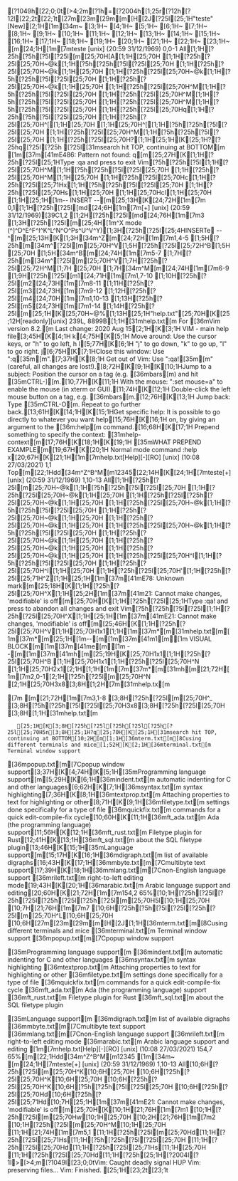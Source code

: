 [?1049h[22;0;0t[>4;2m[?1h=[?2004h[1;25r[?12h[?12l[22;2t[22;1t[27m[23m[29m[m[H[2J[?25l[25;1H"teste" [New][2;1H[1m[34m~                                                                               [3;1H~                                                                               [4;1H~                                                                               [5;1H~                                                                               [6;1H~                                                                               [7;1H~                                                                               [8;1H~                                                                               [9;1H~                                                                               [10;1H~                                                                               [11;1H~                                                                               [12;1H~                                                                               [13;1H~                                                                               [14;1H~                                                                               [15;1H~                                                                               [16;1H~                                                                               [17;1H~                                                                               [18;1H~                                                                               [19;1H~                                                                               [20;1H~                                                                               [21;1H~                                                                               [22;1H~                                                                               [23;1H~                                                                               [m[24;1H[1m[7mteste [unix] (20:59 31/12/1969)                                        0,0-1 All[1;1H[?25h[?5h[?5l[?25l[m[25;70H[A[1;1H[25;70H  [1;1H[?25h[?25l[25;70H~@k[1;1H[?5h[?25h[?5l[?25l[25;70H   [1;1H[?25h[?25l[25;70H~@k[1;1H[25;70H   [1;1H[?25h[?25l[25;70H~@k[1;1H[?5h[?25h[?5l[?25l[25;70H   [1;1H[?25h[?25l[25;70H~@k[1;1H[25;70H   [1;1H[?25h[?25l[25;70H^M[1;1H[?5h[?25h[?5l[?25l[25;70H  [1;1H[?25h[?25l[25;70H^M[1;1H[?5h[?25h[?5l[?25l[25;70H  [1;1H[?25h[?25l[25;70H^M[1;1H[?5h[?25h[?5l[?25l[25;70H  [1;1H[?25h[?25l[25;70Hq[1;1H[?25h[?5h[?5l[?25l[25;70H [1;1H[?25h[?25l[25;70H^[[1;1H[25;70H  [1;1H[25;70H^[[1;1H[?5h[?25h[?5l[?25l[25;70H  [1;1H[?25h[?25l[25;70H^M[1;1H[?5h[?25h[?5l[?25l[25;70H  [1;1H[?25h[?25l[25;70H?[1;1H[25;1H[K[25;1H?[?25hq[?25l[?25h[?25l[31msearch hit TOP, continuing at BOTTOM[m[1m[37m[41mE486: Pattern not found: q[m[25;27H[K[1;1H[?25h[?25l[25;1HType  :qa  and press <Enter> to exit Vim[?5h[?25h[?5l[1;1H[?25l[25;70H^M[1;1H[?5h[?25h[?5l[?25l[25;70H  [1;1H[?25h[?25l[25;70H^M[1;1H[25;70H  [1;1H[?25h[?25l[25;70Hc[1;1H[?25h[?25l[25;71Hx[1;1H[?5h[?25h[?5l[?25l[25;70H  [1;1H[?25h[?25l[25;70Hs[1;1H[25;70H [1;1H[25;70Hcl[1;1H[25;70H  [1;1H[25;1H[1m-- INSERT --[m[25;13H[K[24;72H[1m[7m  0,1[1;1H[?25h[?25l[md[24;6H[1m[7m[+] [unix] (20:59 31/12/1969)[39C1,2 [1;2H[?25h[?25l[md[24;76H[1m[7m3 [1;3H[?25h[?25l[m[25;4H[1m^X mode (^]^D^E^F^I^K^L^N^O^Ps^U^V^Y)[1;3H[?25h[?25l[25;4HINSERTe --^[m[25;13H[K[1;3H[34m^Z[m[24;72H[1m[7m1,4-5 [1;5H[?25h[m[34m^[?25l[m[25;70H^V[1;5H[?25h[?25l[25;72H^B[1;5H [25;70H    [1;5H[34m^B[m[24;74H[1m[7m5-7 [1;7H[?25h[m[34m^[?25l[m[25;70H^V[1;7H[?25h[?25l[25;72H^M[1;7H [25;70H    [1;7H[34m^M[m[24;74H[1m[7m6-9 [1;9H[?25h[?25l[m1[24;71H[1m[7m1,7-10 [1;10H[?25h[?25l[m2[24;73H[1m[7m8-11 [1;11H[?25h[?25l[m3[24;73H[1m[7m9-12 [1;12H[?25h[?25l[m4[24;70H[1m[7m1,10-13 [1;13H[?25h[?25l[m5[24;73H[1m[7m1-14 [1;14H[?25h[?25l[m[25;1H[K[25;70H~@%[1;13H[25;1H"help.txt"[25;70H[K[25;12H[readonly][unix] 239L, 8899B[1;1H[31mhelp.txt[m        For [36mVim version 8.2.[m  Last change: 2020 Aug 15[2;1H[K[3;1H                        VIM - main help file[3;45H[K[4;1H                                                                         k[4;75H[K[5;1H      Move around:  Use the cursor keys, or "h" to go left,            h   l[5;77H[K[6;1H                    "j" to go down, "k" to go up, "l" to go right.       j[6;75H[K[7;1HClose this window:  Use ":q[35m<Enter>[m".[7;37H[K[8;1H   Get out of Vim:  Use ":qa![35m<Enter>[m" (careful, all changes are lost!).[8;72H[K[9;1H[K[10;1HJump to a subject:  Position the cursor on a tag (e.g. [36mbars[m) and hit [35mCTRL-][m.[10;77H[K[11;1H   With the mouse:  ":set mouse=a" to enable the mouse (in xterm or GUI).[11;74H[K[12;1H                    Double-click the left mouse button on a tag, e.g. [36mbars[m.[12;76H[K[13;1H        Jump back:  Type [35mCTRL-O[m.  Repeat to go further back.[13;61H[K[14;1H[K[15;1HGet specific help:  It is possible to go directly to whatever you want help[15;76H[K[16;1H                    on, by giving an argument to the [36m:help[m command.[16;68H[K[17;1H                    Prepend something to specify the context:  [31mhelp-context[m[17;76H[K[18;1H[K[19;1H                          [35mWHAT                  PREPEND    EXAMPLE[m[19;67H[K[20;1H                      Normal mode command                  :help x[20;67H[K[21;1H[1m[7mhelp.txt[Help][-][RO] [unix] (10:08 27/03/2021)                          1,1 Top[m[22;1Hdd[34m^Z^B^M[m12345[22;14H[K[24;1H[7mteste[+] [unix] (20:59 31/12/1969)                                   1,10-13 All[1;1H[?25h[?25l[m[25;70H~@k[1;1H[?5h[?25h[?5l[?25l[25;70H   [1;1H[?25h[?25l[25;70H~@k[1;1H[25;70H   [1;1H[?25h[?25l[?25h[?25l[25;70H~@k[1;1H[25;70H   [1;1H[?25h[?25l[25;70H~@k[1;1H[?5h[?25h[?5l[?25l[25;70H   [1;1H[?25h[?25l[25;70H~@k[1;1H[25;70H   [1;1H[?25h[?25l[25;70H~@k[1;1H[25;70H   [1;1H[?25h[?25l[25;70H~@k[1;1H[?5h[?25h[?5l[?25l[25;70H   [1;1H[?25h[?25l[25;70H~@k[1;1H[25;70H   [1;1H[?25h[?25l[25;70H~@k[1;1H[25;70H   [1;1H[?25h[?25l[25;70H~@k[1;1H[25;70H   [1;1H[?25h[?25l[25;70H^I[1;1H[?5h[?25h[?5l[?25l[25;70H  [1;1H[?25h[?25l[25;70H^I[1;1H[25;70H  [1;1H[?25h[?25l[25;70H'[1;1H[?25h[?25l[25;71H^Z[1;1H[25;1H[1m[37m[41mE78: Unknown mark[m[25;18H[K[1;1H[?25h[?25l[25;70H^X[1;1H[25;2H[1m[37m[41m21: Cannot make changes, 'modifiable' is off[m[25;70H[K[1;1H[?25h[?25l[25;1HType  :qa!  and press <Enter> to abandon all changes and exit Vim[?5h[?25h[?5l[?25l[1;1H[?25h[?25l[25;70H^X[1;1H[25;1H[1m[37m[41mE21: Cannot make changes, 'modifiable' is off[m[25;46H[K[1;1H[?25h[?25l[25;70H^V[1;1H[25;70H1x1[1;1H[1m[37m*[m[31mhelp.txt[m[1m[37m*[m[25;1H[1m--[m[1m[37m[41m1[m[1m VISUAL BLOCK[m[1m[37m[41me[m[1m --[m[1m[37m[41mh[m[25;19H[K[25;70H1x1[1;1H[?25h[?25l[25;70H^B [1;1H[25;70H1x1[1;1H[?25h[?25l[25;70H^N [1;1H[25;70H2x1[2;1H[1;1H[1m[7m[37m*[m[31mh[m[21;72H[1m[7m2,0-1[2;1H[?25h[?25l[m[25;70H^N [2;1H[25;70H3x8[3;8H[1;2H[7m[31mhelp.tx[m

[7m       [m[21;72H[1m[7m3,1-8 [3;8H[?25h[?25l[m[25;70H^_ [3;8H[?5h[?25h[?5l[?25l[25;70H3x8[3;8H[?25h[?25l[25;70H   [3;8H[1;1H[31mhelp.txt[m   

       [25;1H[K[3;8H[?25h[?25l[?25h[?25l[?25h[?25l[25;70H5n[3;8H[25;1H?q[25;70H[K[25;1H[31msearch hit TOP, continuing at BOTTOM[10;2H[m[1;1H[36mterm.txt[m[8Cusing different terminals and mice[1;52H[K[2;1H[36mterminal.txt[m    Terminal window support
[36mpopup.txt[m[7Cpopup window support[3;37H[K[4;74H[K[5;1H[35mProgramming language support[m[5;29H[K[6;1H[36mindent.txt[m      automatic indenting for C and other languages[6;62H[K[7;1H[36msyntax.txt[m      syntax highlighting[7;36H[K[8;1H[36mtextprop.txt[m    Attaching properties to text for highlighting or other[8;71H[K[9;1H[36mfiletype.txt[m    settings done specifically for a type of file
[36mquickfix.txt[m    commands for a quick edit-compile-fix cycle[10;60H[K[11;1H[36mft_ada.txt[m      Ada (the programming language) support[11;56H[K[12;1H[36mft_rust.txt[m     Filetype plugin for Rust[12;41H[K[13;1H[36mft_sql.txt[m      about the SQL filetype plugin[13;46H[K[15;1H[35mLanguage support[m[15;17H[K[16;1H[36mdigraph.txt[m     list of available digraphs[16;43H[K[17;1H[36mmbyte.txt[m[7Cmultibyte text support[17;39H[K[18;1H[36mmlang.txt[m[7Cnon-English language support
[36mrileft.txt[m      right-to-left editing mode[19;43H[K[20;1H[36marabic.txt[m      Arabic language support and editing[20;60H[K[21;72H[1m[7m154,2 65%[10;1H[?25h[?25l[?25h[?25l[?25h[?25l[?25h[?25l[m[25;70H5l[10;1H[25;70H  [10;7H[21;76H[1m[7m7 [10;6H[?25h[?5h[?5l[?25l[?25h[?25l[m[25;70H^L[10;6H[25;70H  [10;6H[27m[23m[29m[m[H[2J[1;1H[36mterm.txt[m[8Cusing different terminals and mice
[36mterminal.txt[m    Terminal window support
[36mpopup.txt[m[7Cpopup window support

[35mProgramming language support[m
[36mindent.txt[m      automatic indenting for C and other languages
[36msyntax.txt[m      syntax highlighting
[36mtextprop.txt[m    Attaching properties to text for highlighting or other
[36mfiletype.txt[m    settings done specifically for a type of file
[36mquickfix.txt[m    commands for a quick edit-compile-fix cycle
[36mft_ada.txt[m      Ada (the programming language) support
[36mft_rust.txt[m     Filetype plugin for Rust
[36mft_sql.txt[m      about the SQL filetype plugin

[35mLanguage support[m
[36mdigraph.txt[m     list of available digraphs
[36mmbyte.txt[m[7Cmultibyte text support
[36mmlang.txt[m[7Cnon-English language support
[36mrileft.txt[m      right-to-left editing mode
[36marabic.txt[m      Arabic language support and editing
[1m[7mhelp.txt[Help][-][RO] [unix] (10:08 27/03/2021)                        154,7 65%[m[22;1Hdd[34m^Z^B^M[m12345
[1m[34m~                                                                               [m[24;1H[7mteste[+] [unix] (20:59 31/12/1969)                                   1,10-13 All[10;6H[?25h[?25l[m[25;70H^K[10;6H[25;70H  [10;6H[?25h[?25l[25;70H^K[10;6H[25;70H  [10;6H[?25h[?25l[25;70H^K[10;6H[?5h[?25h[?5l[?25l[25;70H  [10;6H[?25h[?25l[25;70Hd[10;6H[?25h[?25l[25;71Hd[10;7H[25;1H[1m[37m[41mE21: Cannot make changes, 'modifiable' is off[m[25;70H[K[10;1H[21;76H[1m[7m1 [10;1H[?25h[?25l[m[25;70Hw[10;1H[25;70H [10;2H[21;76H[1m[7m2 [10;1H[?25h[?25l[m[25;70H^M[10;1H[25;70H  [11;1H[21;74H[1m[7m5,1 [11;1H[?25h[?25l[m[25;70Hd[11;1H[?25h[?25l[25;71Hs[11;1H[?5h[?25h[?5l[?25l[25;70H  [11;1H[?25h[?25l[25;70Hd[11;1H[?25h[?25l[25;71Hs[11;1H[25;70H  [11;1H[?25h[?25l[25;70Hd[11;1H[?25h[25;1H[?2004l[?1l>[>4;m[?1049l[23;0;0tVim: Caught deadly signal HUP
Vim: preserving files...
Vim: Finished.
[25;1H[23;2t[23;1t
